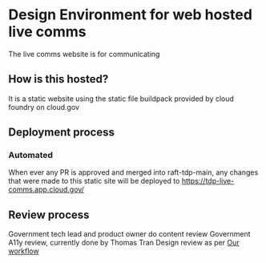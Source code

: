 # Design Environment for web hosted live comms

The live comms website is for communicating

## How is this hosted?

It is a static website using the static file buildpack provided by cloud foundry on cloud.gov

## Deployment process

### Automated

When ever any PR is approved and merged into raft-tdp-main, any changes that were made to this static site will be deployed
to https://tdp-live-comms.app.cloud.gov/

## Review process

Government tech lead and product owner do content review
Government A11y review, currently done by Thomas Tran
Design review as per [Our workflow](https://github.com/raft-tech/TANF-app/blob/raft-tdp-main/docs/How-We-Work/our-workflow.md)




